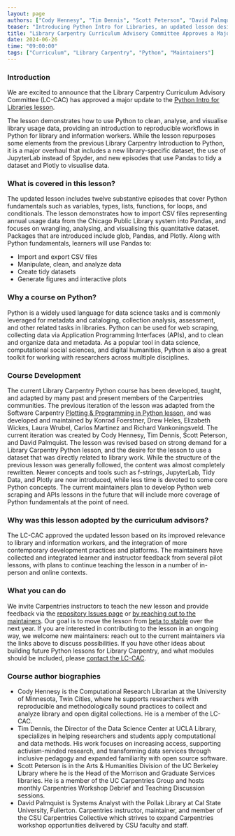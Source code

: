 ```yaml
---
layout: page
authors: ["Cody Hennesy", "Tim Dennis", "Scott Peterson", "David Palmquist"]  
teaser: "Introducing Python Intro for Libraries, an updated lesson designed to introduce Python and reproducible workflows for library data analysis."
title: "Library Carpentry Curriculum Advisory Committee Approves a Major Update to the LC Python Lesson"
date: 2024-06-26
time: "09:00:00"
tags: ["Curriculum", "Library Carpentry", "Python", "Maintainers"]
---
```


### Introduction
We are excited to announce that the Library Carpentry Curriculum Advisory Committee (LC-CAC) has approved a major update to the [Python Intro for Libraries lesson](https://librarycarpentry.org/lc-python-intro/). 

The lesson demonstrates how to use Python to clean, analyse, and visualise library usage data, providing an introduction to reproducible workflows in Python for library and information workers. While the lesson repurposes some elements from the previous Library Carpentry Introduction to Python, it is a major overhaul that includes a new library-specific dataset, the use of JupyterLab instead of Spyder, and new episodes that use Pandas to tidy a dataset and Plotly to visualise data. 

### What is covered in this lesson?
The updated lesson includes twelve substantive episodes that cover Python fundamentals such as variables, types, lists, functions, for loops, and conditionals. The lesson demonstrates how to import CSV files representing annual usage data from the Chicago Public Library system into Pandas, and focuses on wrangling, analysing, and visualising this quantitative dataset. Packages that are introduced include glob, Pandas, and Plotly. Along with Python fundamentals, learners will use Pandas to:
- Import and export CSV files 
- Manipulate, clean, and analyze data
- Create tidy datasets 
- Generate figures and interactive plots
  
### Why a course on Python?
Python is a widely used language for data science tasks and is commonly leveraged for metadata and cataloging, collection analysis, assessment, and other related tasks in libraries. Python can be used for web scraping, collecting data via Application Programming Interfaces (APIs), and to clean and organize data and metadata. As a popular tool in data science, computational social sciences, and digital humanities, Python is also a great toolkit for working with researchers across multiple disciplines.

### Course Development
The current Library Carpentry Python course has been developed, taught, and adapted by many past and present members of the Carpentries communities. The previous iteration of the lesson was adapted from the Software Carpentry [Plotting & Programming in Python lesson](https://swcarpentry.github.io/python-novice-gapminder/), and was developed and maintained by Konrad Foerstner, Drew Heles, Elizabeth Wickes, Laura Wrubel, Carlos Martinez and Richard Vankoningsveld. The current iteration was created by Cody Hennesy, Tim Dennis, Scott Peterson, and David Palmquist.
The lesson was revised based on strong demand for a Library Carpentry Python lesson, and the desire for the lesson to use a dataset that was directly related to library work. While the structure of the previous lesson was generally followed, the content was almost completely rewritten. Newer concepts and tools such as f-strings, JupyterLab, Tidy Data, and Plotly are now introduced, while less time is devoted to some core Python concepts. The current maintainers plan to develop Python web scraping and APIs lessons in the future that will include more coverage of Python fundamentals at the point of need.

### Why was this lesson adopted by the curriculum advisors?
The LC-CAC approved the updated lesson based on its improved relevance to library and information workers, and the integration of more contemporary development practices and platforms. The maintainers have collected and integrated learner and instructor feedback from several pilot lessons, with plans to continue teaching the lesson in a number of in-person and online contexts.

### What you can do
We invite Carpentries instructors to teach the new lesson and provide feedback via the [repository Issues page](https://github.com/LibraryCarpentry/lc-python-intro/issues) or [by reaching out to the maintainers](https://github.com/LibraryCarpentry/lc-python-intro/blob/main/CONTRIBUTING.md). Our goal is to move the lesson from [beta to stable](https://carpentries.github.io/lesson-development-training/19-operations.html#the-lesson-life-cycle) over the next year. If you are interested in contributing to the lesson in an ongoing way, we welcome new maintainers: reach out to the current maintainers via the links above to discuss possibilities. If you have other ideas about building future Python lessons for Library Carpentry, and what modules should be included, please [contact the LC-CAC](https://github.com/LibraryCarpentry/curriculum-advisors?tab=readme-ov-file#how-to-contact-the-curriculum-advisory-committee). 

### Course author biographies
- Cody Hennesy is the Computational Research Librarian at the University of Minnesota, Twin Cities, where he supports researchers with reproducible and methodologically sound practices to collect and analyze library and open digital collections. He is a member of the LC-CAC.
- Tim Dennis, the Director of the Data Science Center at UCLA Library, specializes in helping researchers and students apply computational and data methods. His work focuses on increasing access, supporting activism-minded research, and transforming data services through inclusive pedagogy and expanded familiarity with open source software.
- Scott Peterson is in the Arts & Humanities Division of the UC Berkeley Library where he is the Head of the Morrison and Graduate Services libraries. He is a member of the UC Carpentries Group and hosts monthly Carpentries Workshop Debrief and Teaching Discussion sessions.
- David Palmquist is Systems Analyst with the Pollak Library at Cal State University, Fullerton. Carpentries instructor, maintainer, and member of the CSU Carpentries Collective which strives to expand Carpentries workshop opportunities delivered by CSU faculty and staff.
